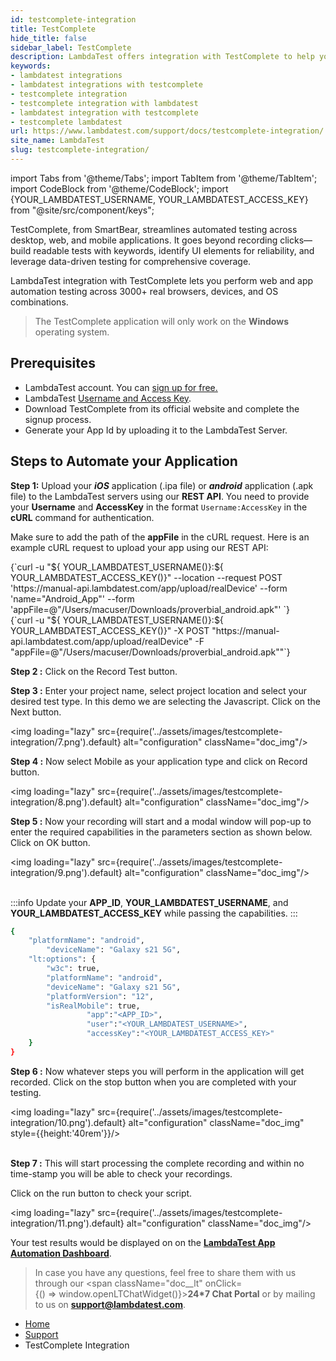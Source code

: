 ```yaml
---
id: testcomplete-integration
title: TestComplete
hide_title: false
sidebar_label: TestComplete
description: LambdaTest offers integration with TestComplete to help you perform web and app automation testing on 3000+ real browsers, devices, and operating systems combinations.
keywords:
- lambdatest integrations
- lambdatest integrations with testcomplete
- testcomplete integration
- testcomplete integration with lambdatest
- lambdatest integration with testcomplete
- testcomplete lambdatest
url: https://www.lambdatest.com/support/docs/testcomplete-integration/
site_name: LambdaTest
slug: testcomplete-integration/
---
```


import Tabs from '@theme/Tabs';
import TabItem from '@theme/TabItem';
import CodeBlock from '@theme/CodeBlock';
import {YOUR_LAMBDATEST_USERNAME, YOUR_LAMBDATEST_ACCESS_KEY} from "@site/src/component/keys";

<script type="application/ld+json"
      dangerouslySetInnerHTML={{ __html: JSON.stringify({
       "@context": "https://schema.org",
        "@type": "BreadcrumbList",
        "itemListElement": [{
          "@type": "ListItem",
          "position": 1,
          "name": "LambdaTest",
          "item": "https://www.lambdatest.com"
        },{
          "@type": "ListItem",
          "position": 2,
          "name": "Support",
          "item": "https://www.lambdatest.com/support/docs/"
        },{
          "@type": "ListItem",
          "position": 3,
          "name": "TestComplete",
          "item": "https://www.lambdatest.com/support/docs/testcomplete-integration/"
        }]
      })
    }}
></script>
TestComplete, from SmartBear, streamlines automated testing across desktop, web, and mobile applications. It goes beyond recording clicks—build readable tests with keywords, identify UI elements for reliability, and leverage data-driven testing for comprehensive coverage.

LambdaTest integration with TestComplete lets you perform web and app automation testing across 3000+ real browsers, devices, and OS combinations.

> The TestComplete application will only work on the **Windows** operating system.

## Prerequisites

- LambdaTest account. You can [sign up for free.](https://accounts.lambdatest.com/login)
- LambdaTest [Username and Access Key](https://www.lambdatest.com/support/docs/hyperexecute-how-to-get-my-username-and-access-key/).
- Download TestComplete from its official website and complete the signup process.
- Generate your App Id by uploading it to the LambdaTest Server.

<!-- ## Web Automation Using TestComplete And LambdaTest
---

:::info Note

- **Single Test**: To run a single test, you can use `Browsers.RemoteItem(server, capabilities).Run(url)` function in the test script. 
- **Parallel Test**: To run the parallel tests, you can use `Parallel.RunEnvironments(tests, browser_caps, url, server);` function in the test script.
:::

1. Launch TestComplete and open your test script. 

<img loading="lazy" src={require('../assets/images/testcomplete-integration/1.png').default} alt="Synapse Architecture" width="1912" height="996" className="doc_img"/>

2. Visit [LambdaTest Automation Dashboard](https://automation.lambdatest.com/build) and copy the LambdaTest Hub URL.

<img loading="lazy" src={require('../assets/images/testcomplete-integration/2.png').default} alt="Synapse Architecture" width="1908" height="846" className="doc_img"/>

3. In your test script, paste the Hub URL to the " server".

<img loading="lazy" src={require('../assets/images/testcomplete-integration/3.png').default} alt="Synapse Architecture" width="1920" height="1080" className="doc_img"/>

4. Visit LambdaTest Automation Capabilities Generator. Select Selenium version, choose desired language, and the select the required browser and OS combinations to run the test on LambdaTest.

<img loading="lazy" src={require('../assets/images/testcomplete-integration/web-caps.png').default} alt="Synapse Architecture" width="1225" height="565" className="doc_img"/>

5. Copy the generated desired capabilities and paste in your test script.

<img loading="lazy" src={require('../assets/images/testcomplete-integration/4.png').default} alt="Synapse Architecture" width="1912" height="992" className="doc_img"/>

6. Now run the test.

<img loading="lazy" src={require('../assets/images/testcomplete-integration/5.png').default} alt="Synapse Architecture" width="1340" height="617" className="doc_img"/>

7. Go to LambdaTest Automation Dashboard to view your test results.

<img loading="lazy" src={require('../assets/images/testcomplete-integration/6.png').default} alt="Synapse Architecture" width="1904" height="829" className="doc_img"/>

You can also see the video recording and logs for individual test session in the Automation Dashboard. 

<img loading="lazy" src={require('../assets/images/testcomplete-integration/7.png').default} alt="Synapse Architecture" width="1910" height="844" className="doc_img"/> -->

## Steps to Automate your Application

**Step 1:** Upload your **_iOS_** application (.ipa file) or **_android_** application (.apk file) to the LambdaTest servers using our **REST API**. You need to provide your **Username** and **AccessKey** in the format `Username:AccessKey` in the **cURL** command for authentication.

Make sure to add the path of the **appFile** in the cURL request. Here is an example cURL request to upload your app using our REST API:

<Tabs className="docs__val" groupId="os">
<TabItem value="macos" label="Linux / MacOS" default>

<div className="lambdatest__codeblock">
<CodeBlock className="language-bash">
{`curl -u "${ YOUR_LAMBDATEST_USERNAME()}:${ YOUR_LAMBDATEST_ACCESS_KEY()}" --location --request POST 'https://manual-api.lambdatest.com/app/upload/realDevice' --form 'name="Android_App"' --form 'appFile=@"/Users/macuser/Downloads/proverbial_android.apk"' 
`}
</CodeBlock>
</div>

</TabItem>

<TabItem value="windows" label="Windows" default>
<div className="lambdatest__codeblock">
<CodeBlock className="language-powershell">
{`curl -u "${ YOUR_LAMBDATEST_USERNAME()}:${ YOUR_LAMBDATEST_ACCESS_KEY()}" -X POST "https://manual-api.lambdatest.com/app/upload/realDevice" -F "appFile=@"/Users/macuser/Downloads/proverbial_android.apk""`}
</CodeBlock>
</div>
</TabItem>
</Tabs>

**Step 2 :** Click on the Record Test button.

**Step 3 :** Enter your project name, select project location and select your desired test type. In this demo we are selecting the Javascript. Click on the Next button.

<img loading="lazy" src={require('../assets/images/testcomplete-integration/7.png').default} alt="configuration" className="doc_img"/>

**Step 4 :** Now select Mobile as your application type and click on Record button.

<img loading="lazy" src={require('../assets/images/testcomplete-integration/8.png').default} alt="configuration" className="doc_img"/>

**Step 5 :** Now your recording will start and a modal window will pop-up to enter the required capabilities in the parameters section as shown below. Click on OK button.

<img loading="lazy" src={require('../assets/images/testcomplete-integration/9.png').default} alt="configuration" className="doc_img"/> <br /><br />

:::info
Update your **APP_ID**, **YOUR_LAMBDATEST_USERNAME**, and **YOUR_LAMBDATEST_ACCESS_KEY** while passing the capabilities.
:::

```bash title="Sample code for capabilities"
{
    "platformName": "android",
		"deviceName": "Galaxy s21 5G",
	"lt:options": {
		"w3c": true,
		"platformName": "android",
		"deviceName": "Galaxy s21 5G",
		"platformVersion": "12",
		"isRealMobile": true,
                 "app":"<APP_ID>",
                 "user":"<YOUR_LAMBDATEST_USERNAME>",
                 "accessKey":"<YOUR_LAMBDATEST_ACCESS_KEY>"
	}
}
```

**Step 6 :** Now whatever steps you will perform in the application will get recorded. Click on the stop button when you are completed with your testing.

<img loading="lazy" src={require('../assets/images/testcomplete-integration/10.png').default} alt="configuration" className="doc_img" style={{height:'40rem'}}/> <br /><br />

**Step 7 :** This will start processing the complete recording and within no time-stamp you will be able to check your recordings.

Click on the run button to check your script.

<img loading="lazy" src={require('../assets/images/testcomplete-integration/11.png').default} alt="configuration" className="doc_img"/>

Your test results would be displayed on on the [**LambdaTest App Automation Dashboard**](https://appautomation.lambdatest.com/build).


> In case you have any questions, feel free to share them with us through our <span className="doc__lt" onClick={() => window.openLTChatWidget()}>**24*7 Chat Portal**</span> or by mailing to us on [**support@lambdatest.com**](mailto:support@lambdatest.com). <br />

<nav aria-label="breadcrumbs">
  <ul className="breadcrumbs">
    <li className="breadcrumbs__item">
      <a className="breadcrumbs__link" href="https://www.lambdatest.com">Home</a>
    </li>
    <li className="breadcrumbs__item">
      <a className="breadcrumbs__link" href="/support/docs/">Support</a>
    </li>
    <li className="breadcrumbs__item breadcrumbs__item--active">
      <span className="breadcrumbs__link">TestComplete Integration</span>
    </li>
  </ul>
</nav>
